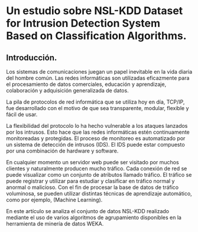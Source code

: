 # Un estudio sobre NSL-KDD Dataset for Intrusion Detection System Based on Classification Algorithms.

## Introducción.

Los sistemas de comunicaciones juegan un papel inevitable en la vida diaria del hombre común. Las redes informáticas son utilizadas eficazmente para el procesamiento 
de datos comerciales, educación y aprendizaje, colaboración y adquisición generalizada de datos.

La pila de protocolos de red informática que se utiliza hoy en día, TCP/IP, fue desarrollado con el motivo de que sea ​​transparente, modular, flexible  y fácil de usar. 

La flexibilidad del protocolo lo ha hecho vulnerable a los ataques lanzados por los intrusos. Esto hace que las redes informáticas estén continuamente monitoreadas y protegidas. 
El proceso de monitoreo es automatizado por un sistema de detección de intrusos (IDS). El IDS puede estar compuesto por una combinación de hardware y software.

En cualquier momento un servidor web puede ser visitado por muchos clientes y naturalmente producen mucho tráfico. Cada conexión de red se puede visualizar como un 
conjunto de atributos llamado tráfico. El tráfico se puede registrar y utilizar para estudiar y clasificar en tráfico normal y anormal o malicioso. Con el fin de
procesar la base de datos de tráfico voluminosa, se pueden utilizar distintas técnicas de aprendizaje automático, como por ejemplo, (Machine Learning).

En este artículo se analiza el conjunto de datos NSL-KDD realizado mediante el uso de varios algoritmos de agrupamiento disponibles en la herramienta de minería de datos WEKA. 
